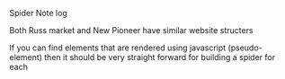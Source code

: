 
Spider Note log

Both Russ market and New Pioneer have similar website structers 

If you can find elements that are rendered using javascript (pseudo-element) then it should be very straight forward for building a spider for each


